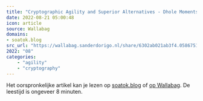 ```yaml
---
title: "Cryptographic Agility and Superior Alternatives - Dhole Moments"
date: 2022-08-21 05:00:48
icon: article
source: Wallabag
domains:
- soatok.blog
src_url: "https://wallabag.sanderdorigo.nl/share/6302ab021ab3f4.05867514"
2022: "08"
categories:
    - "agility"
    - "cryptography"
---
```

Het oorspronkelijke artikel kan je lezen op [soatok.blog](https://soatok.blog/2022/08/20/cryptographic-agility-and-superior-alternatives/) of [op Wallabag](https://wallabag.sanderdorigo.nl/share/6302ab021ab3f4.05867514). De leestijd is ongeveer 8 minuten.